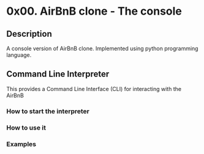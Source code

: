 # 0x00. AirBnB clone - The console

## Description

A console version of AirBnB clone. Implemented using python programming language.

## Command Line Interpreter

This provides a Command Line Interface (CLI) for interacting with the AirBnB

### How to start the interpreter

### How to use it

### Examples
